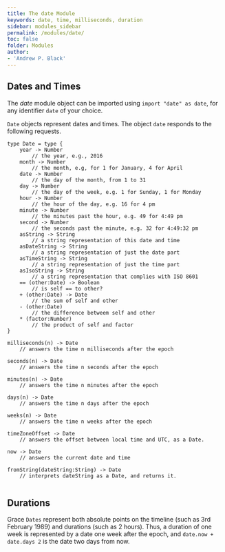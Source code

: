 ```yaml
---
title: The date Module
keywords: date, time, milliseconds, duration
sidebar: modules_sidebar
permalink: /modules/date/
toc: false
folder: Modules
author:
- 'Andrew P. Black'
---
```


## Dates and Times


The *date* module object can be imported using `import "date" as date`,
for any identifier `date` of your choice. 

`Date` objects represent dates and times. 
The object `date` responds to the following requests.

```
type Date = type {
    year -> Number
        // the year, e.g., 2016
    month -> Number
        // the month, e.g, for 1 for January, 4 for April
    date -> Number
        // the day of the month, from 1 to 31
    day -> Number
        // the day of the week, e.g. 1 for Sunday, 1 for Monday
    hour -> Number
        // the hour of the day, e.g. 16 for 4 pm
    minute -> Number
        // the minutes past the hour, e.g. 49 for 4:49 pm
    second -> Number
        // the seconds past the minute, e.g. 32 for 4:49:32 pm
    asString -> String
        // a string representation of this date and time
    asDateString -> String
        // a string representation of just the date part
    asTimeString -> String
        // a string representation of just the time part
    asIsoString -> String
        // a string representation that complies with ISO 8601
    == (other:Date) -> Boolean
        // is self == to other?
    + (other:Date) -> Date
        // the sum of self and other
    - (other:Date)
        // the difference betweem self and other
    * (factor:Number)
        // the product of self and factor
}

milliseconds(n) -> Date
    // answers the time n milliseconds after the epoch 

seconds(n) -> Date
    // answers the time n seconds after the epoch

minutes(n) -> Date
    // answers the time n minutes after the epoch

days(n) -> Date
    // answers the time n days after the epoch

weeks(n) -> Date
    // answers the time n weeks after the epoch

timeZoneOffset -> Date
    // answers the offset between local time and UTC, as a Date.

now -> Date
    // answers the current date and time

fromString(dateString:String) -> Date
    // interprets dateString as a Date, and returns it.
 
```
## Durations

Grace `Dates` represent both
absolute points on the timeline (such as 3rd February 1989) and durations (such
as 2 hours). Thus, a  duration of one week is represented by a date one
week after the epoch, and `date.now + date.days 2` is the date two days
from now.

